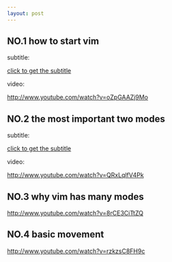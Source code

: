 ```yaml
---
layout: post
---
```

## NO.1 how to start vim 
subtitle:

[click to get the subtitle](./files/1_star_vim.srt)

video:

<http://www.youtube.com/watch?v=oZpGAAZj9Mo>

## NO.2 the most important two modes 
subtitle:

[click to get the subtitle](./files/2_two_modes.srt)

video: 

<http://www.youtube.com/watch?v=QRxLqlfV4Pk>

## NO.3 why vim has many modes
<http://www.youtube.com/watch?v=8rCE3CiTtZQ>

## NO.4 basic movement
<http://www.youtube.com/watch?v=rzkzsC8FH9c>
